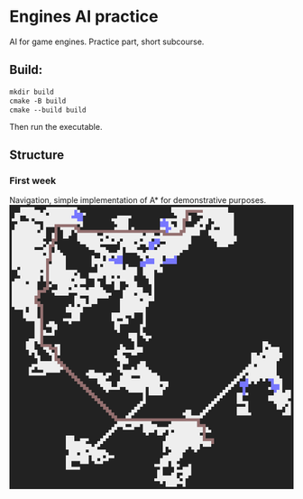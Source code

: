 # Engines AI practice

AI for game engines. Practice part, short subcourse.

## Build:
```
mkdir build
cmake -B build
cmake --build build
```
Then run the executable.

## Structure

### First week

Navigation, simple implementation of A\* for demonstrative purposes.
![](/docs/w1_screen.png)
